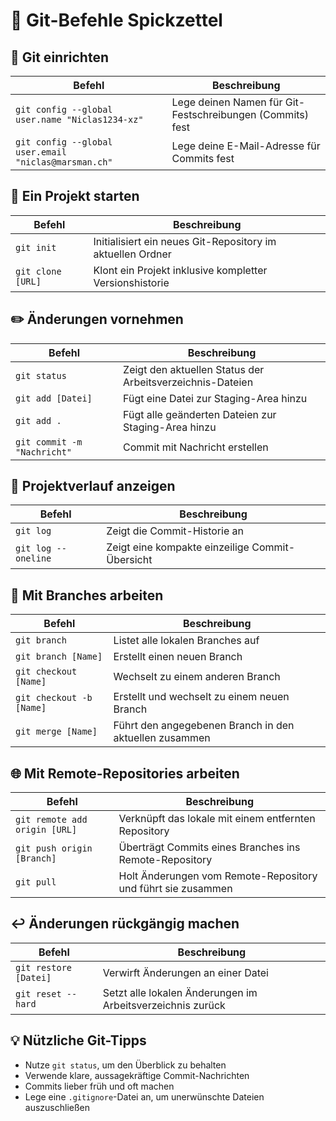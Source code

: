 # 🧰 Git-Befehle Spickzettel

## 🔧 Git einrichten

| Befehl                                               | Beschreibung                                              |
| ---------------------------------------------------- | --------------------------------------------------------- |
| `git config --global user.name "Niclas1234-xz"`      | Lege deinen Namen für Git-Festschreibungen (Commits) fest |
| `git config --global user.email "niclas@marsman.ch"` | Lege deine E-Mail-Adresse für Commits fest                |

## 🚀 Ein Projekt starten

| Befehl            | Beschreibung                                               |
| ----------------- | ---------------------------------------------------------- |
| `git init`        | Initialisiert ein neues Git-Repository im aktuellen Ordner |
| `git clone [URL]` | Klont ein Projekt inklusive kompletter Versionshistorie    |

## ✏️ Änderungen vornehmen

| Befehl                      | Beschreibung                                              |
| --------------------------- | --------------------------------------------------------- |
| `git status`                | Zeigt den aktuellen Status der Arbeitsverzeichnis-Dateien |
| `git add [Datei]`           | Fügt eine Datei zur Staging-Area hinzu                    |
| `git add .`                 | Fügt alle geänderten Dateien zur Staging-Area hinzu       |
| `git commit -m "Nachricht"` | Commit mit Nachricht erstellen                            |

## 📜 Projektverlauf anzeigen

| Befehl              | Beschreibung                                    |
| ------------------- | ----------------------------------------------- |
| `git log`           | Zeigt die Commit-Historie an                    |
| `git log --oneline` | Zeigt eine kompakte einzeilige Commit-Übersicht |

## 🌿 Mit Branches arbeiten

| Befehl                   | Beschreibung                                           |
| ------------------------ | ------------------------------------------------------ |
| `git branch`             | Listet alle lokalen Branches auf                       |
| `git branch [Name]`      | Erstellt einen neuen Branch                            |
| `git checkout [Name]`    | Wechselt zu einem anderen Branch                       |
| `git checkout -b [Name]` | Erstellt und wechselt zu einem neuen Branch            |
| `git merge [Name]`       | Führt den angegebenen Branch in den aktuellen zusammen |

## 🌐 Mit Remote-Repositories arbeiten

| Befehl                        | Beschreibung                                                 |
| ----------------------------- | ------------------------------------------------------------ |
| `git remote add origin [URL]` | Verknüpft das lokale mit einem entfernten Repository         |
| `git push origin [Branch]`    | Überträgt Commits eines Branches ins Remote-Repository       |
| `git pull`                    | Holt Änderungen vom Remote-Repository und führt sie zusammen |

## ↩️ Änderungen rückgängig machen

| Befehl                | Beschreibung                                               |
| --------------------- | ---------------------------------------------------------- |
| `git restore [Datei]` | Verwirft Änderungen an einer Datei                         |
| `git reset --hard`    | Setzt alle lokalen Änderungen im Arbeitsverzeichnis zurück |

## 💡 Nützliche Git-Tipps

- Nutze `git status`, um den Überblick zu behalten
- Verwende klare, aussagekräftige Commit-Nachrichten
- Commits lieber früh und oft machen
- Lege eine `.gitignore`-Datei an, um unerwünschte Dateien auszuschließen

